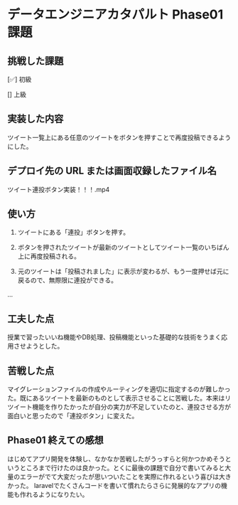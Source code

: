 # データエンジニアカタパルト Phase01 課題

## 挑戦した課題

[✅] 初級

[] 上級

## 実装した内容

ツイート一覧上にある任意のツイートをボタンを押すことで再度投稿できるようにした。

## デプロイ先の URL または画面収録したファイル名

ツイート連投ボタン実装！！！.mp4

## 使い方

1. ツイートにある「連投」ボタンを押す。

2. ボタンを押されたツイートが最新のツイートとしてツイート一覧のいちばん上に再度投稿される。

3. 元のツイートは「投稿されました」に表示が変わるが、もう一度押せば元に戻るので、無際限に連投ができる。

...

## 工夫した点

授業で習ったいいね機能やDB処理、投稿機能といった基礎的な技術をうまく応用させようとした。

## 苦戦した点

マイグレーションファイルの作成やルーティングを適切に指定するのが難しかった。既にあるツイートを最新のものとして表示させることに苦戦した。本来はリツイート機能を作りたかったが自分の実力が不足していたのと、連投させる方が面白いと思ったので「連投ボタン」に変えた。

## Phase01 終えての感想

はじめてアプリ開発を体験し、なかなか苦戦したがうっすらと何かつかめそうというところまで行けたのは良かった。とくに最後の課題で自分で書いてみると大量のエラーがでて大変だったが思いついたことを実際に作れるという喜びは大きかった。
laravelでたくさんコードを書いて慣れたらさらに発展的なアプリの機能も作れるようになりたい。